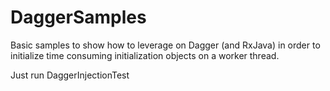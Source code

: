 # DaggerSamples
Basic samples to show how to leverage on Dagger (and RxJava) in order to initialize time consuming initialization objects on a worker thread.

Just run DaggerInjectionTest